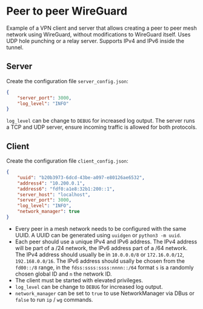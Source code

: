 # Peer to peer WireGuard

Example of a VPN client and server that allows creating a peer to peer mesh network using WireGuard, without modifications to WireGuard itself. Uses UDP hole punching or a relay server. Supports IPv4 and IPv6 inside the tunnel.

## Server

Create the configuration file `server_config.json`:
```json
{
    "server_port": 3000,
    "log_level": "INFO"
}
```

`log_level` can be change to `DEBUG` for increased log output. The server runs a TCP and UDP server, ensure incoming traffic is allowed for both protocols.

## Client

Create the configuration file `client_config.json`:
```json
{
    "uuid": "b20b3973-6dcd-43be-a097-e80126ae6532",
    "address4": "10.200.0.1",
    "address6": "fdf0:a1e8:32b1:200::1",
    "server_host": "localhost",
    "server_port": 3000,
    "log_level": "INFO",
    "network_manager": true
}
```

- Every peer in a mesh network needs to be configured with the same UUID. A UUID can be generated using `uuidgen` or `python3 -m uuid`.
- Each peer should use a unique IPv4 and IPv6 address. The IPv4 address will be part of a /24 network, the IPv6 address part of a /64 network. The IPv4 address should usually be in `10.0.0.0/8` or `172.16.0.0/12`, `192.168.0.0/16`. The IPv6 address should usally be chosen from the `fd00::/8` range, in the `fdss:ssss:ssss:nnnn::/64` format `s` is a randomly chosen global ID and `n` the network ID.
- The client must be started with elevated privileges.
- `log_level` can be change to `DEBUG` for increased log output.
- `network_manager` can be set to `true` to use NetworkManager via DBus or `false` to run `ip` / `wg` commands.

